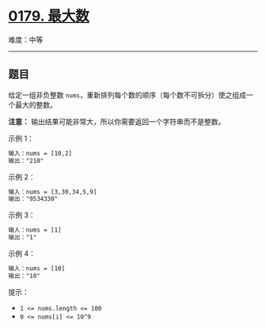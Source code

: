 # [0179. 最大数](https://leetcode-cn.com/problems/largest-number)

难度：中等

---

## 题目

给定一组非负整数 `nums`，重新排列每个数的顺序（每个数不可拆分）使之组成一个最大的整数。

**注意：** 输出结果可能非常大，所以你需要返回一个字符串而不是整数。

示例 1：

```txt
输入：nums = [10,2]
输出："210"
```

示例 2：

```txt
输入：nums = [3,30,34,5,9]
输出："9534330"
```

示例 3：

```txt
输入：nums = [1]
输出："1"
```

示例 4：

```txt
输入：nums = [10]
输出："10"
```

提示：

- `1 <= nums.length <= 100`
- `0 <= nums[i] <= 10^9`
